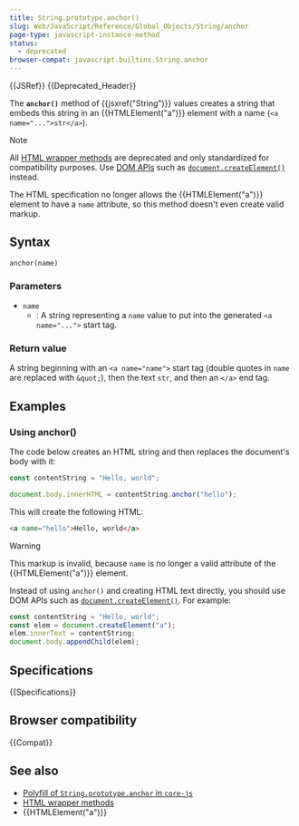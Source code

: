 ```yaml
---
title: String.prototype.anchor()
slug: Web/JavaScript/Reference/Global_Objects/String/anchor
page-type: javascript-instance-method
status:
  - deprecated
browser-compat: javascript.builtins.String.anchor
---
```


{{JSRef}} {{Deprecated_Header}}

The **`anchor()`** method of {{jsxref("String")}} values creates a string that embeds this string in an {{HTMLElement("a")}} element with a name (`<a name="...">str</a>`).

> [!NOTE]
> All [HTML wrapper methods](/en-US/docs/Web/JavaScript/Reference/Global_Objects/String#html_wrapper_methods) are deprecated and only standardized for compatibility purposes. Use [DOM APIs](/en-US/docs/Web/API/Document_Object_Model) such as [`document.createElement()`](/en-US/docs/Web/API/Document/createElement) instead.
> 
> The HTML specification no longer allows the {{HTMLElement("a")}} element to have a `name` attribute, so this method doesn't even create valid markup.

## Syntax

```js-nolint
anchor(name)
```

### Parameters

- `name`
  - : A string representing a `name` value to put into the generated `<a name="...">` start tag.

### Return value

A string beginning with an `<a name="name">` start tag (double quotes in `name` are replaced with `&quot;`), then the text `str`, and then an `</a>` end tag.

## Examples

### Using anchor()

The code below creates an HTML string and then replaces the document's body with it:

```js
const contentString = "Hello, world";

document.body.innerHTML = contentString.anchor("hello");
```

This will create the following HTML:

```html
<a name="hello">Hello, world</a>
```

> [!WARNING]
> This markup is invalid, because `name` is no longer a valid attribute of the {{HTMLElement("a")}} element.

Instead of using `anchor()` and creating HTML text directly, you should use DOM APIs such as [`document.createElement()`](/en-US/docs/Web/API/Document/createElement). For example:

```js
const contentString = "Hello, world";
const elem = document.createElement("a");
elem.innerText = contentString;
document.body.appendChild(elem);
```

## Specifications

{{Specifications}}

## Browser compatibility

{{Compat}}

## See also

- [Polyfill of `String.prototype.anchor` in `core-js`](https://github.com/zloirock/core-js#ecmascript-string-and-regexp)
- [HTML wrapper methods](/en-US/docs/Web/JavaScript/Reference/Global_Objects/String#html_wrapper_methods)
- {{HTMLElement("a")}}
